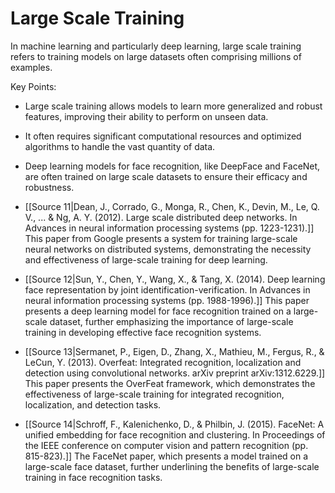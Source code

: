 # Large Scale Training
In machine learning and particularly deep learning, large scale training refers to training models on large datasets often comprising millions of examples.

Key Points:
- Large scale training allows models to learn more generalized and robust features, improving their ability to perform on unseen data.
- It often requires significant computational resources and optimized algorithms to handle the vast quantity of data.
- Deep learning models for face recognition, like DeepFace and FaceNet, are often trained on large scale datasets to ensure their efficacy and robustness.


- [[Source 11|Dean, J., Corrado, G., Monga, R., Chen, K., Devin, M., Le, Q. V., ... & Ng, A. Y. (2012). Large scale distributed deep networks. In Advances in neural information processing systems (pp. 1223-1231).]] This paper from Google presents a system for training large-scale neural networks on distributed systems, demonstrating the necessity and effectiveness of large-scale training for deep learning.

- [[Source 12|Sun, Y., Chen, Y., Wang, X., & Tang, X. (2014). Deep learning face representation by joint identification-verification. In Advances in neural information processing systems (pp. 1988-1996).]] This paper presents a deep learning model for face recognition trained on a large-scale dataset, further emphasizing the importance of large-scale training in developing effective face recognition systems.

- [[Source 13|Sermanet, P., Eigen, D., Zhang, X., Mathieu, M., Fergus, R., & LeCun, Y. (2013). Overfeat: Integrated recognition, localization and detection using convolutional networks. arXiv preprint arXiv:1312.6229.]] This paper presents the OverFeat framework, which demonstrates the effectiveness of large-scale training for integrated recognition, localization, and detection tasks.

- [[Source 14|Schroff, F., Kalenichenko, D., & Philbin, J. (2015). FaceNet: A unified embedding for face recognition and clustering. In Proceedings of the IEEE conference on computer vision and pattern recognition (pp. 815-823).]] The FaceNet paper, which presents a model trained on a large-scale face dataset, further underlining the benefits of large-scale training in face recognition tasks.
